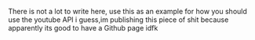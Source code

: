 There is not a lot to write here, use this as an example for how you should use the youtube API i guess,im publishing this piece of shit because apparently its good to have a Github page idfk
